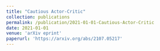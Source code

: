 ```yaml
---
title: "Cautious Actor-Critic"
collection: publications
permalink: /publication/2021-01-01-Cautious-Actor-Critic
date: 2021-01-01
venue: 'arXiv eprint'  
paperurl: 'https://arxiv.org/abs/2107.05217'  
---
```


